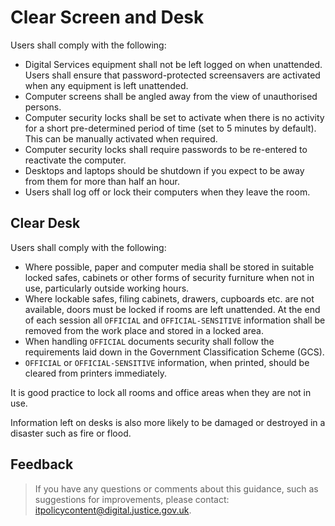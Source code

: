 # Clear Screen and Desk

Users shall comply with the following:

-   Digital Services equipment shall not be left logged on when unattended. Users shall ensure that password-protected screensavers are activated when any equipment is left unattended.
-   Computer screens shall be angled away from the view of unauthorised persons.
-   Computer security locks shall be set to activate when there is no activity for a short pre-determined period of time \(set to 5 minutes by default\). This can be manually activated when required.
-   Computer security locks shall require passwords to be re-entered to reactivate the computer.
-   Desktops and laptops should be shutdown if you expect to be away from them for more than half an hour.
-   Users shall log off or lock their computers when they leave the room.

## Clear Desk

Users shall comply with the following:

-   Where possible, paper and computer media shall be stored in suitable locked safes, cabinets or other forms of security furniture when not in use, particularly outside working hours.
-   Where lockable safes, filing cabinets, drawers, cupboards etc. are not available, doors must be locked if rooms are left unattended. At the end of each session all `OFFICIAL` and `OFFICIAL-SENSITIVE` information shall be removed from the work place and stored in a locked area.
-   When handling `OFFICIAL` documents security shall follow the requirements laid down in the Government Classification Scheme \(GCS\).
-   `OFFICIAL` or `OFFICIAL-SENSITIVE` information, when printed, should be cleared from printers immediately.

It is good practice to lock all rooms and office areas when they are not in use.

Information left on desks is also more likely to be damaged or destroyed in a disaster such as fire or flood.

## Feedback

> If you have any questions or comments about this guidance, such as suggestions for improvements, please contact: [itpolicycontent@digital.justice.gov.uk](mailto:itpolicycontent@digital.justice.gov.uk).

